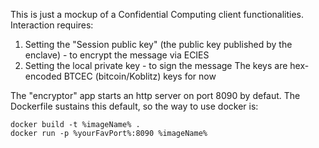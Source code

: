 This is just a mockup of a Confidential Computing client functionalities.
Interaction requires:
1) Setting the "Session public key" (the public key published by the enclave) - to encrypt the message via ECIES
2) Setting the local private key  - to sign the message
The keys are hex-encoded BTCEC (bitcoin/Koblitz) keys for now

The "encryptor" app starts an http server on port 8090 by defaut.
The Dockerfile sustains this default, so the way to use docker is:
```
docker build -t %imageName% .
docker run -p %yourFavPort%:8090 %imageName%
```
